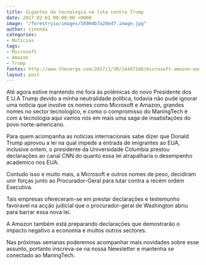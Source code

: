 ```yaml
---
title: Gigantes da tecnologia na luta contra Trump
date: 2017-02-01 00:00:00 +0000
image: "/forestryio/images/58904b7a20ed7.image.jpg"
author: zinenda
categories:
- Noticias
tags:
- Microsoft
- Amazon
- Trump
fontes: http://www.theverge.com/2017/1/30/14447166/microsoft-amazon-washington-trump-immigration-ban-lawsuit
layout: post
---
```

Até agora estive mantendo me fora às polêmicas do novo Presidente dos E.U.A Trump devido a minha neutralidade política, todavia não pude ignorar uma noticia que involve os nomes como Microsoft e Amazon, grandes nomes no sector tecnologico, e como o compromisso do ManingTech é com a tecnologia aqui vamos nós em mais uma saga de insatisfações do povo norte-americano.

Para quem acompanha as noticias internacionais sabe dizer que Donald Trump aprovou a lei na qual impede a entrada de imigrantes ao EUA, inclusive ontem, o presidente da Universidade Columbia prestou declarações ao canal CNN do quanto essa lei atrapalharia o desempenho academico nos EUA.

Contudo isso e muito mais, a Microsoft e outros nomes de peso, decidiram unir forças junto ao Procurador-Geral para lutar contra a recém ordem Executiva.

Tais empresas ofereceram-se em prestar declarações e testemunho favóravel na acção judicial que o procurador-geral de Washington abriu para barrar essa nova lei.

A Amazon também está preparando declarações que demostrarão o impacto negativo a economia e muitos outros sectores.

Nas próximas semanas poderemos acompanhar mais novidades sobre esse assunto, portanto inscreva-se na nossa Newsletter e mantenha se conectado ao ManingTech.
